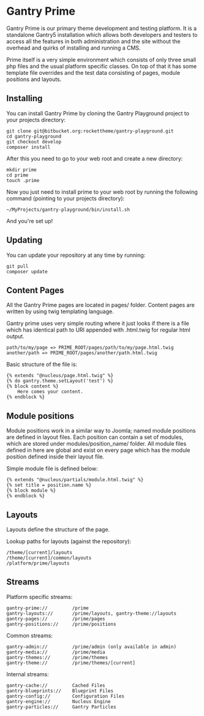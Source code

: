 Gantry Prime
============

Gantry Prime is our primary theme development and testing platform. It is a standalone Gantry5 installation which allows both developers and testers to access all the features in both administration and the site without the overhead and quirks of installing and running a CMS.

Prime itself is a very simple environment which consists of only three small php files and the usual platform specific classes. On top of that it has some template file overrides and the test data consisting of pages, module positions and layouts.

## Installing

You can install Gantry Prime by cloning the Gantry Playground project to your projects directory:

    git clone git@bitbucket.org:rockettheme/gantry-playground.git
    cd gantry-playground
    git checkout develop
    composer install

After this you need to go to your web root and create a new directory:

    mkdir prime
    cd prime
    touch .prime

Now you just need to install prime to your web root by running the following command (pointing to your projects directory):

    ~/MyProjects/gantry-playground/bin/install.sh

And you're set up!

## Updating

You can update your repository at any time by running:

    git pull
    composer update

## Content Pages

All the Gantry Prime pages are located in pages/ folder. Content pages are written by using twig templating language.

Gantry prime uses very simple routing where it just looks if there is a file which has identical path to URI appended with .html.twig for regular html output.

    path/to/my/page => PRIME_ROOT/pages/path/to/my/page.html.twig
    another/path => PRIME_ROOT/pages/another/path.html.twig

Basic structure of the file is:

    {% extends "@nucleus/page.html.twig" %}
    {% do gantry.theme.setLayout('test') %}
    {% block content %}
        Here comes your content.
    {% endblock %}

## Module positions

Module positions work in a similar way to Joomla; named module positions are defined in layout files. Each position can contain a set of modules, which are stored under modules/position_name/ folder. All module files defined in here are global and exist on every page which has the module position defined inside their layout file.

Simple module file is defined below:

    {% extends "@nucleus/partials/module.html.twig" %}
    {% set title = position.name %}
    {% block module %}
    {% endblock %}

## Layouts

Layouts define the structure of the page.

Lookup paths for layouts (against the repository):

    /theme/[current]/layouts
    /theme/[current]/common/layouts
    /platform/prime/layouts

## Streams

Platform specific streams:

    gantry-prime://         /prime
    gantry-layouts://       /prime/layouts, gantry-theme://layouts
    gantry-pages://         /prime/pages
    gantry-positions://     /prime/positions

Common streams:

    gantry-admin://         /prime/admin (only available in admin)
    gantry-media://         /prime/media
    gantry-themes://        /prime/themes
    gantry-theme://         /prime/themes/[current]

Internal streams:

    gantry-cache://         Cached Files
    gantry-blueprints://    Blueprint Files
    gantry-config://        Configuration Files
    gantry-engine://        Nucleus Engine
    gantry-particles://     Gantry Particles
